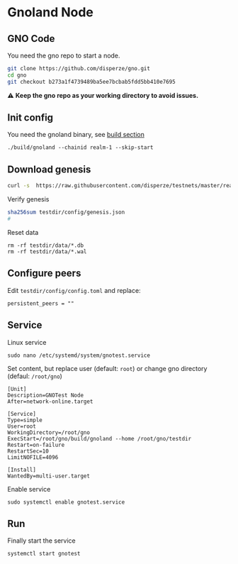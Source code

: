 # Gnoland Node

## GNO Code

You need the gno repo to start a node.
```sh
git clone https://github.com/disperze/gno.git
cd gno
git checkout b273a1f4739489ba5ee7bcbab5fdd5bb410e7695
```

:warning: **Keep the gno repo as your working directory to avoid issues.**

## Init config

You need the gnoland binary, see [build section](./BUILD.md)
```
./build/gnoland --chainid realm-1 --skip-start
```

## Download genesis

```sh
curl -s  https://raw.githubusercontent.com/disperze/testnets/master/realm-1/genesis.json > testdir/config/genesis.json
```

Verify genesis
```sh
sha256sum testdir/config/genesis.json
#
```

Reset data
```
rm -rf testdir/data/*.db
rm -rf testdir/data/*.wal
```

## Configure peers

Edit `testdir/config/config.toml` and replace:
```
persistent_peers = ""
```

## Service
Linux service

```
sudo nano /etc/systemd/system/gnotest.service
```

Set content, but replace user (default: `root`) or change gno directory (defaul: `/root/gno`)
```
[Unit]
Description=GNOTest Node
After=network-online.target

[Service]
Type=simple
User=root
WorkingDirectory=/root/gno
ExecStart=/root/gno/build/gnoland --home /root/gno/testdir
Restart=on-failure
RestartSec=10
LimitNOFILE=4096

[Install]
WantedBy=multi-user.target
```

Enable service
```
sudo systemctl enable gnotest.service
```

## Run

Finally start the service
```
systemctl start gnotest
```
